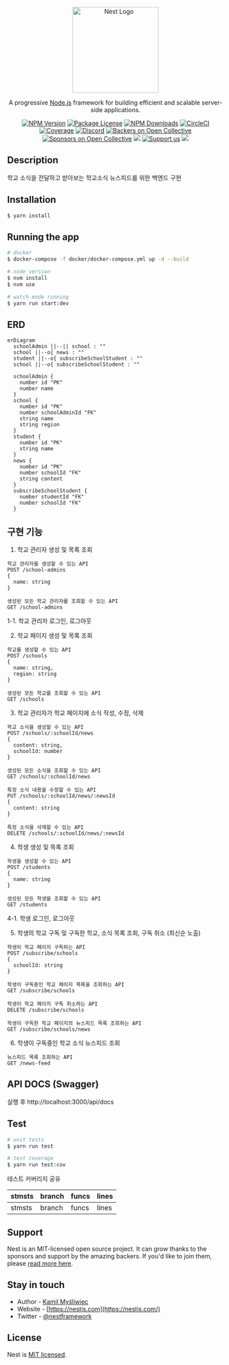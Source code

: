 <p align="center">
  <a href="http://nestjs.com/" target="blank"><img src="https://nestjs.com/img/logo-small.svg" width="200" alt="Nest Logo" /></a>
</p>

[circleci-image]: https://img.shields.io/circleci/build/github/nestjs/nest/master?token=abc123def456
[circleci-url]: https://circleci.com/gh/nestjs/nest

  <p align="center">A progressive <a href="http://nodejs.org" target="_blank">Node.js</a> framework for building efficient and scalable server-side applications.</p>
    <p align="center">
<a href="https://www.npmjs.com/~nestjscore" target="_blank"><img src="https://img.shields.io/npm/v/@nestjs/core.svg" alt="NPM Version" /></a>
<a href="https://www.npmjs.com/~nestjscore" target="_blank"><img src="https://img.shields.io/npm/l/@nestjs/core.svg" alt="Package License" /></a>
<a href="https://www.npmjs.com/~nestjscore" target="_blank"><img src="https://img.shields.io/npm/dm/@nestjs/common.svg" alt="NPM Downloads" /></a>
<a href="https://circleci.com/gh/nestjs/nest" target="_blank"><img src="https://img.shields.io/circleci/build/github/nestjs/nest/master" alt="CircleCI" /></a>
<a href="https://coveralls.io/github/nestjs/nest?branch=master" target="_blank"><img src="https://coveralls.io/repos/github/nestjs/nest/badge.svg?branch=master#9" alt="Coverage" /></a>
<a href="https://discord.gg/G7Qnnhy" target="_blank"><img src="https://img.shields.io/badge/discord-online-brightgreen.svg" alt="Discord"/></a>
<a href="https://opencollective.com/nest#backer" target="_blank"><img src="https://opencollective.com/nest/backers/badge.svg" alt="Backers on Open Collective" /></a>
<a href="https://opencollective.com/nest#sponsor" target="_blank"><img src="https://opencollective.com/nest/sponsors/badge.svg" alt="Sponsors on Open Collective" /></a>
  <a href="https://paypal.me/kamilmysliwiec" target="_blank"><img src="https://img.shields.io/badge/Donate-PayPal-ff3f59.svg"/></a>
    <a href="https://opencollective.com/nest#sponsor"  target="_blank"><img src="https://img.shields.io/badge/Support%20us-Open%20Collective-41B883.svg" alt="Support us"></a>
  <a href="https://twitter.com/nestframework" target="_blank"><img src="https://img.shields.io/twitter/follow/nestframework.svg?style=social&label=Follow"></a>
</p>
  <!--[![Backers on Open Collective](https://opencollective.com/nest/backers/badge.svg)](https://opencollective.com/nest#backer)
  [![Sponsors on Open Collective](https://opencollective.com/nest/sponsors/badge.svg)](https://opencollective.com/nest#sponsor)-->

## Description

학교 소식을 전달하고 받아보는 학교소식 뉴스피드를 위한 백엔드 구현

## Installation

```bash
$ yarn install
```

## Running the app

```bash
# docker
$ docker-compose -f docker/docker-compose.yml up -d --build

# node version
$ nvm install
$ nvm use

# watch mode running
$ yarn run start:dev
```

## ERD
```mermaid
erDiagram
  schoolAdmin ||--|| school : ""
  school ||--o{ news : ""
  student ||--o{ subscribeSchoolStudent : ""
  school ||--o{ subscribeSchoolStudent : ""

  schoolAdmin {
    number id "PK"
    number name
  }
  school {
    number id "PK"
    number schoolAdminId "FK"
    string name
    string region
  }
  student {
    number id "PK"
    string name
  }
  news {
    number id "PK"
    number schoolId "FK"
    string content
  }
  subscribeSchoolStudent {
    number studentId "FK"
    number schoolId "FK"
  }
```

## 구현 기능

1. 학교 관리자 생성 및 목록 조회

```
학교 관리자를 생성할 수 있는 API
POST /school-admins
{
  name: string
}

생성된 모든 학교 관리자를 조회할 수 있는 API
GET /school-admins
```

1-1. 학교 관리자 로그인, 로그아웃

2. 학교 페이지 생성 및 목록 조회

```
학교를 생성할 수 있는 API
POST /schools
{
  name: string,
  region: string
}

생성된 모든 학교를 조회할 수 있는 API
GET /schools
```

3. 학교 관리자가 학교 페이지에 소식 작성, 수정, 삭제

```
학교 소식을 생성할 수 있는 API
POST /schools/:schoolId/news
{
  content: string,
  schoolId: number
}

생성된 모든 소식을 조회할 수 있는 API
GET /schools/:schoolId/news

특정 소식 내용을 수정할 수 있는 API
PUT /schools/:schoolId/news/:newsId
{
  content: string
}

특정 소식을 삭제할 수 있는 API
DELETE /schools/:schoolId/news/:newsId
```

4. 학생 생성 및 목록 조회

```
학생을 생성할 수 있는 API
POST /students
{
  name: string
}

생성된 모든 학생을 조회할 수 있는 API
GET /students
```

4-1. 학생 로그인, 로그아웃

5. 학생의 학교 구독 및 구독한 학교, 소식 목록 조회, 구독 취소 (최신순 노출)

```
학생이 학교 페이지 구독하는 API
POST /subscribe/schools
{
  schoolId: string
}

학생이 구독중인 학교 페이지 목록을 조회하는 API
GET /subscribe/schools

학생이 학교 페이지 구독 취소하는 API
DELETE /subscribe/schools

학생이 구독한 학교 페이지의 뉴스피드 목록 조회하는 API
GET /subscribe/schools/news
```

6. 학생이 구독중인 학교 소식 뉴스피드 조회
```
뉴스피드 목록 조회하는 API
GET /news-feed
```

## API DOCS (Swagger)

실행 후 http://localhost:3000/api/docs

## Test

```bash
# unit tests
$ yarn run test

# test coverage
$ yarn run test:cov
```

테스트 커버리지 공유

| stmsts | branch | funcs | lines |
|--------|--------|-------|-------|
| stmsts | branch | funcs | lines |


## Support

Nest is an MIT-licensed open source project. It can grow thanks to the sponsors and support by the amazing backers. If you'd like to join them, please [read more here](https://docs.nestjs.com/support).

## Stay in touch

- Author - [Kamil Myśliwiec](https://kamilmysliwiec.com)
- Website - [https://nestjs.com](https://nestjs.com/)
- Twitter - [@nestframework](https://twitter.com/nestframework)

## License

Nest is [MIT licensed](LICENSE).
